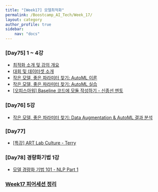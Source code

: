 ```yaml
---
title: "[Week17] 모델최적화"
permalink: /Boostcamp_AI_Tech/Week_17/
layout: category
author_profile: true
sidebar:
    nav: "docs"
---
```


### [Day75] 1 ~ 4강

- [최적화 소개 및 강의 개요]({{site.url}}/boostcamp_ai_tech/week_17/01.-Introduction-to-Optimization-and-Lecture-Overview/)
- [대회 및 데이터셋 소개]({{site.url}}/boostcamp_ai_tech/week_17/02.-Introduction-to-competitions-and-datasets/)
- [작은 모델, 좋은 파라미터 찾기: AutoML 이론]({{site.url}}/boostcamp_ai_tech/week_17/03.-Small-Models,-Finding-Good-Parameters-AutoML-Theory/)
- [작은 모델, 좋은 파라미터 찾기: AutoML 실습]({{site.url}}/boostcamp_ai_tech/week_17/04.-Small-Models,-Finding-Good-Parameters-AutoML-Exercises/)
- [[오피스아워] Baseline 코드에 모듈 작성하기 - 신종선 멘토]({{site.url}}/boostcamp_ai_tech/week_17/OfficeHour-Writing-Modules-in-Baseline-Code/)

### [Day76] 5강

- [작은 모델, 좋은 파라미터 찾기: Data Augmentation & AutoML 결과 분석]({{site.url}}/boostcamp_ai_tech/week_17/01.-Small-Models,-Finding-Good-Parameters-Data-Augmentation-&-AutoML-Results-Analysis/)

### [Day77]

- [[특강] ART Lab Culture - Terry]({{site.url}}/boostcamp_ai_tech/week_17/Special-Lecture-ART-Lab-Terry/)

### [Day78] 경량화기법 1강

- [모델 경량화 기법 101 - NLP Part 1]({{site.url}}/boostcamp_ai_tech/week_17/01.-Model-Lightweight-Technique-101-NLP-Part-1/)

### [Week17 피어세션 정리](https://github.com/sangmandu/SangSangPlus/tree/main/Meet-up%20log/Week%209)

